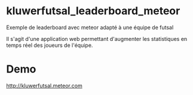 kluwerfutsal_leaderboard_meteor
===============================

Exemple de leaderboard avec meteor adapté à une équipe de futsal

Il s'agit d'une application web permettant d'augmenter les statistiques en temps réel des joueurs de l'équipe.

Demo
====
http://kluwerfutsal.meteor.com
